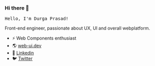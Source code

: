 ### Hi there 👋

<p>
<samp>
Hello, I'm Durga Prasad!
  
Front-end engineer, passionate about UX, UI and overall webplatform.
</samp>
</p>

- ⚡ Web Components enthusiast
- 🌎 <a href="https://web-ui.dev">web-ui.dev</a>
- 💼 <a href="https://www.linkedin.com/in/dsadhanala">Linkedin</a>
- 🐦 <a href="https://twitter.com/dsadhanala">Twitter</a>
